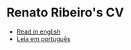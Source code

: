 # Renato Ribeiro's CV

- [Read in english](https://github.com/Ramonmelod/my-curriculum/tree/main)
- [Leia em português](https://github.com/Ramonmelod/my-curriculum/tree/main)
